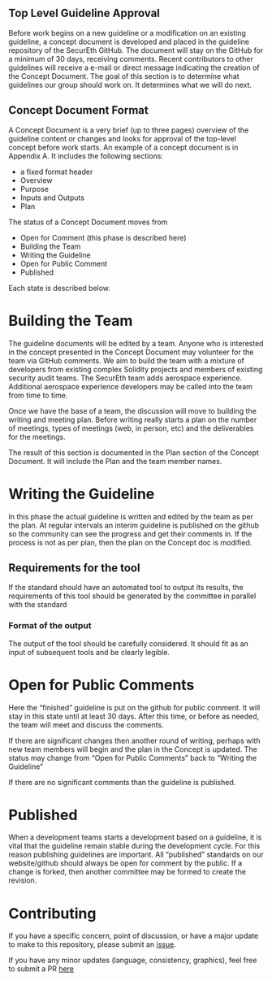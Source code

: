 ## Top Level Guideline Approval

Before work begins on a new guideline or a modification on an existing guideline,
a concept document is developed and placed in the guideline repository of the SecurEth GitHub.
The document will stay on the GitHub for a minimum of 30 days, receiving comments.
Recent contributors to other guidelines will receive a e-mail or direct message indicating the creation of the Concept Document.
The goal of this section is to determine what guidelines our group should work on.
It determines what we will do next. 

## Concept Document Format

A Concept Document is a very brief (up to three pages) overview of the guideline content or changes
and looks for approval of the top-level concept before work starts.
An example of a concept document is in Appendix A.
It includes the following sections:
* a fixed format header
* Overview
* Purpose
* Inputs and Outputs 
* Plan 


The status of a Concept Document moves from 
* Open for Comment (this phase is described here)
* Building the Team
* Writing the Guideline
* Open for Public Comment
* Published  

Each state is described below.

# Building the Team
The guideline documents will be edited by a team.
Anyone who is interested in the concept presented in the Concept Document may volunteer for the team via GitHub comments.
We aim to build the team with a mixture of developers from existing complex Solidity projects
and members of existing security audit teams.
The SecurEth team adds aerospace experience.
Additional aerospace experience developers may be called into the team from time to time.

Once we have the base of a team, the discussion will move to building the writing and meeting plan.
Before writing really starts a plan on the number of meetings, types of meetings (web, in person, etc)
and the deliverables for the meetings. 

The result of this section is documented in the Plan section of the Concept Document.
It will include the Plan and the team member names.

# Writing the Guideline
In this phase the actual guideline is written and edited by the team as per the plan.
At regular intervals an interim guideline is published on the github so the community
can see the progress and get their comments in.
If the process is not as per plan, then the plan on the Concept doc is modified.

## Requirements for the tool
If the standard should have an automated tool to output its results,
the requirements of this tool should be generated by the committee in parallel with the standard

### Format of the output
The output of the tool should be carefully considered. 
It should fit as an input of subsequent tools and be clearly legible.

# Open for Public Comments
Here the “finished” guideline is put on the github for public comment.
It will stay in this state until at least 30 days.
After this time, or before as needed, the team will meet and discuss the comments.

If there are significant changes then another round of writing, perhaps with new team members will begin
and the plan in the Concept is updated.
The status may change from “Open for Public Comments” back to “Writing the Guideline”

If there are no significant comments than the guideline is published.

# Published
When a development teams starts a development based on a guideline,
it is vital that the guideline remain stable during the development cycle.
For this reason publishing guidelines are important.
All “published” standards on our website/github should always be open for comment by the public.
If a change is forked, then another committee may be formed to create the revision.

# Contributing
If you have a specific concern, point of discussion, or have a major update to make to this repository,
please submit an [issue](https://github.com/SecurEth/guidelines/issues/new).

If you have any minor updates (language, consistency, graphics),
feel free to submit a PR [here](https://github.com/SecurEth/guidelines/compare)
